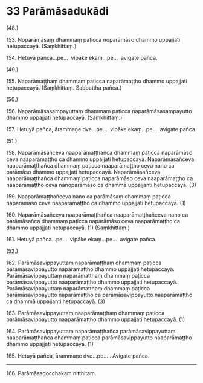 # 33 Parāmāsadukādi

(48.)

153\. Noparāmāsaṃ dhammaṃ paṭicca noparāmāso dhammo uppajjati hetupaccayā. (Saṃkhittaṃ.)

154\. Hetuyā pañca…pe…  vipāke ekaṃ…pe…  avigate pañca.

(49.)

155\. Naparāmaṭṭhaṃ dhammaṃ paṭicca naparāmaṭṭho dhammo uppajjati hetupaccayā. (Saṃkhittaṃ. Sabbattha pañca.)

(50.)

156\. Naparāmāsasampayuttaṃ dhammaṃ paṭicca naparāmāsasampayutto dhammo uppajjati hetupaccayā. (Saṃkhittaṃ.)

157\. Hetuyā pañca, ārammaṇe dve…pe…  vipāke ekaṃ…pe…  avigate pañca.

(51.)

158\. Naparāmāsañceva naaparāmaṭṭhañca dhammaṃ paṭicca naparāmāso ceva naaparāmaṭṭho ca dhammo uppajjati hetupaccayā. Naparāmāsañceva naaparāmaṭṭhañca dhammaṃ paṭicca naaparāmaṭṭho ceva nano ca parāmāso dhammo uppajjati hetupaccayā. Naparāmāsañceva naaparāmaṭṭhañca dhammaṃ paṭicca naparāmāso ceva naaparāmaṭṭho ca naaparāmaṭṭho ceva nanoparāmāso ca dhammā uppajjanti hetupaccayā. (3)

159\. Naaparāmaṭṭhañceva nano ca parāmāsaṃ dhammaṃ paṭicca naparāmāso ceva naaparāmaṭṭho ca dhammo uppajjati hetupaccayā. (1)

160\. Naparāmāsañceva naaparāmaṭṭhañca naaparāmaṭṭhañceva nano ca parāmāsañca dhammaṃ paṭicca naparāmāso ceva naaparāmaṭṭho ca dhammo uppajjati hetupaccayā. (1) (Saṃkhittaṃ.)

161\. Hetuyā pañca…pe…  vipāke ekaṃ…pe…  avigate pañca.

(52.)

162\. Parāmāsavippayuttaṃ naparāmaṭṭhaṃ dhammaṃ paṭicca parāmāsavippayutto naparāmaṭṭho dhammo uppajjati hetupaccayā. Parāmāsavippayuttaṃ naparāmaṭṭhaṃ dhammaṃ paṭicca parāmāsavippayutto naaparāmaṭṭho dhammo uppajjati hetupaccayā. Parāmāsavippayuttaṃ naparāmaṭṭhaṃ dhammaṃ paṭicca parāmāsavippayutto naparāmaṭṭho ca parāmāsavippayutto naaparāmaṭṭho ca dhammā uppajjanti hetupaccayā. (3)

163\. Parāmāsavippayuttaṃ naaparāmaṭṭhaṃ dhammaṃ paṭicca parāmāsavippayutto naaparāmaṭṭho dhammo uppajjati hetupaccayā. (1)

164\. Parāmāsavippayuttaṃ naparāmaṭṭhañca parāmāsavippayuttaṃ naaparāmaṭṭhañca dhammaṃ paṭicca parāmāsavippayutto naaparāmaṭṭho dhammo uppajjati hetupaccayā. (1)

165\. Hetuyā pañca, ārammaṇe dve…pe… . Avigate pañca.

---

166\. Parāmāsagocchakaṃ niṭṭhitaṃ.
